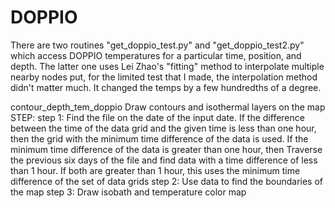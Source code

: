 # DOPPIO
There are two routines "get_doppio_test.py" and "get_doppio_test2.py" which access DOPPIO temperatures for a particular time, position, and depth. The latter one uses Lei Zhao's "fitting" method to interpolate multiple nearby nodes put, for the limited test that I made, the interpolation method didn't matter much.  It changed the temps by a few hundredths of a degree.

contour_depth_tem_doppio
Draw contours and isothermal layers on the map
STEP:
step 1: 
Find the file on the date of the input date. If the difference between the time of the data grid and the given time is less than one hour, then the grid with the minimum time difference of the data is used. If the minimum time difference of the data is greater than one hour, then Traverse the previous six days of the file and find data with a time difference of less than 1 hour. If both are greater than 1 hour, this uses the minimum time difference of the set of data grids
step 2:
Use data to find the boundaries of the map
step 3:
Draw isobath and temperature color map
